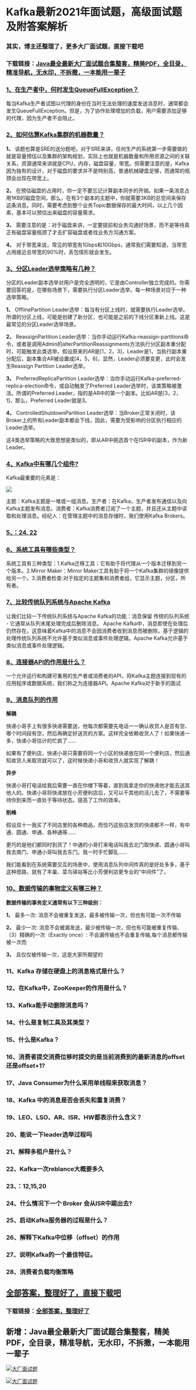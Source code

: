 # Kafka最新2021年面试题，高级面试题及附答案解析

### 其实，博主还整理了，更多大厂面试题，直接下载吧

### 下载链接：[Java最全最新大厂面试题合集整套，精美PDF，全目录，精准导航，无水印，不拆撒，一本能用一辈子](https://github.com/liantengda/JavaEngineerBooks/blob/master/docs/index.md)



### [1、在生产者中，何时发生QueueFullException？](https://github.com/liantengda/JavaEngineerBooks/blob/master/docs/Kafka/Kafka最新2021年面试题，高级面试题及附答案解析.md#1在生产者中何时发生queuefullexception)  


每当Kafka生产者试图以代理的身份在当时无法处理的速度发送消息时，通常都会发生QueueFullException。但是，为了协作处理增加的负载，用户需要添加足够的代理，因为生产者不会阻止。


### [2、如何估算Kafka集群的机器数量？](https://github.com/liantengda/JavaEngineerBooks/blob/master/docs/Kafka/Kafka最新2021年面试题，高级面试题及附答案解析.md#2如何估算kafka集群的机器数量)  


**1、** 该题也算是SRE的送分题吧，对于SRE来讲，任何生产的系统第一步需要做的就是容量预估以及集群的架构规划，实际上也就是机器数量和所用资源之间的关联关系，资源通常来讲就是CPU，内存，磁盘容量，带宽。但需要注意的是，Kafka因为独有的设计，对于磁盘的要求并不是特别高，普通机械硬盘足够，而通常的瓶颈会出现在带宽上。

**2、** 在预估磁盘的占用时，你一定不要忘记计算副本同步的开销。如果一条消息占用1KB的磁盘空间，那么，在有3个副本的主题中，你就需要3KB的总空间来保存这条消息。同时，需要考虑到整个业务Topic数据保存的最大时间，以上几个因素，基本可以预估出来磁盘的容量需求。

**3、** 需要注意的是：对于磁盘来讲，一定要提前和业务沟通好场景，而不是等待真正有磁盘容量瓶颈了才去扩容磁盘或者找业务方沟通方案。

**4、** 对于带宽来说，常见的带宽有1Gbps和10Gbps，通常我们需要知道，当带宽占用接近总带宽的90%时，丢包情形就会发生。


### [3、分区Leader选举策略有几种？](https://github.com/liantengda/JavaEngineerBooks/blob/master/docs/Kafka/Kafka最新2021年面试题，高级面试题及附答案解析.md#3分区leader选举策略有几种)  


分区的Leader副本选举对用户是完全透明的，它是由Controller独立完成的。你需要回答的是，在哪些场景下，需要执行分区Leader选举。每一种场景对应于一种选举策略。

**1、** OfflinePartition Leader选举：每当有分区上线时，就需要执行Leader选举。所谓的分区上线，可能是创建了新分区，也可能是之前的下线分区重新上线。这是最常见的分区Leader选举场景。

**2、** ReassignPartition Leader选举：当你手动运行Kafka-reassign-partitions命令，或者是调用Admin的alterPartitionReassignments方法执行分区副本重分配时，可能触发此类选举。假设原来的AR是[1，2，3]，Leader是1，当执行副本重分配后，副本集合AR被设置成[4，5，6]，显然，Leader必须要变更，此时会发生Reassign Partition Leader选举。

**3、** PreferredReplicaPartition Leader选举：当你手动运行Kafka-preferred-replica-election命令，或自动触发了Preferred Leader选举时，该类策略被激活。所谓的Preferred Leader，指的是AR中的第一个副本。比如AR是[3，2，1]，那么，Preferred Leader就是3。

**4、** ControlledShutdownPartition Leader选举：当Broker正常关闭时，该Broker上的所有Leader副本都会下线，因此，需要为受影响的分区执行相应的Leader选举。

这4类选举策略的大致思想是类似的，即从AR中挑选首个在ISR中的副本，作为新Leader。


### [4、Kafka中有哪几个组件?](https://github.com/liantengda/JavaEngineerBooks/blob/master/docs/Kafka/Kafka最新2021年面试题，高级面试题及附答案解析.md#4kafka中有哪几个组件)  


Kafka最重要的元素是：

![](http://shasengbufa.com/kafaka2.png)

主题：Kafka主题是一堆或一组消息。生产者：在Kafka，生产者发布通信以及向Kafka主题发布消息。消费者：Kafka消费者订阅了一个主题，并且还从主题中读取和处理消息。经纪人：在管理主题中的消息存储时，我们使用Kafka Brokers。


### [5、：24, 22](https://github.com/liantengda/JavaEngineerBooks/blob/master/docs/Kafka/Kafka最新2021年面试题，高级面试题及附答案解析.md#5：24,-22)  



### [6、系统工具有哪些类型？](https://github.com/liantengda/JavaEngineerBooks/blob/master/docs/Kafka/Kafka最新2021年面试题，高级面试题及附答案解析.md#6系统工具有哪些类型)  


系统工具有三种类型：1.Kafka迁移工具：它有助于将代理从一个版本迁移到另一个版本。2.Mirror Maker：Mirror Maker工具有助于将一个Kafka集群的镜像提供给另一个。3.消费者检查:对于指定的主题集和消费者组，它显示主题，分区，所有者。


### [7、比较传统队列系统与Apache Kafka](https://github.com/liantengda/JavaEngineerBooks/blob/master/docs/Kafka/Kafka最新2021年面试题，高级面试题及附答案解析.md#7比较传统队列系统与apache-kafka)  


让我们比较一下传统队列系统与Apache Kafka的功能：消息保留 传统的队列系统 - 它通常从队列末尾处理完成后删除消息。 Apache Kafka中，消息即使在处理后仍然存在。这意味着Kafka中的消息不会因消费者收到消息而被删除。基于逻辑的处理传统队列系统不允许基于类似消息或事件处理逻辑。Apache Kafka允许基于类似消息或事件处理逻辑。


### [8、连接器API的作用是什么？](https://github.com/liantengda/JavaEngineerBooks/blob/master/docs/Kafka/Kafka最新2021年面试题，高级面试题及附答案解析.md#8连接器api的作用是什么)  


一个允许运行和构建可重用的生产者或消费者的API，将Kafka主题连接到现有的应用程序或数据系统，我们称之为连接器API。Apache Kafka对于新手的面试
### [9、消息队列的作用](https://github.com/liantengda/JavaEngineerBooks/blob/master/docs/Kafka/Kafka最新2021年面试题，高级面试题及附答案解析.md#9消息队列的作用)  


**解耦**

快递小哥手上有很多快递需要送，他每次都需要先电话一一确认收货人是否有空、哪个时间段有空，然后再确定好送货的方案。这样完全依赖收货人了！如果快递一多，快递小哥估计的忙疯了……

如果有了便利店，快递小哥只需要将同一个小区的快递放在同一个便利店，然后通知收货人来取货就可以了，这时候快递小哥和收货人就实现了解耦！

**异步**

快递小哥打电话给我后需要一直在你楼下等着，直到我拿走你的快递他才能去送其他人的。快递小哥将快递放在小芳便利店后，又可以干其他的活儿去了，不需要等待你到来而一直处于等待状态。提高了工作的效率。

**削峰**

假设双十一我买了不同店里的各种商品，而恰巧这些店发货的快递都不一样，有中通、圆通、申通、各种通等……

更巧的是他们都同时到货了！中通的小哥打来电话叫我去北门取快递、圆通小哥叫我去南门、申通小哥叫我去东门。我一时手忙脚乱……

我们能看到在系统需要交互的场景中，使用消息队列中间件真的是好处多多，基于这种思路，就有了丰巢、菜鸟驿站等比小芳便利店更专业的“中间件”了。


### [10、数据传输的事物定义有哪三种？](https://github.com/liantengda/JavaEngineerBooks/blob/master/docs/Kafka/Kafka最新2021年面试题，高级面试题及附答案解析.md#10数据传输的事物定义有哪三种)  


**数据传输的事务定义通常有以下三种级别：**

**1、** 最多一次: 消息不会被重复发送，最多被传输一次，但也有可能一次不传输

**2、** 最少一次: 消息不会被漏发送，最少被传输一次，但也有可能被重复传输、（3）精确的一次（Exactly once）: 不会漏传输也不会重复传输,每个消息都传输被一次而

**3、** 且仅仅被传输一次，这是大家所期望的


### 11、Kafka 存储在硬盘上的消息格式是什么？
### 12、在Kafka中，ZooKeeper的作用是什么？
### 13、Kafka能手动删除消息吗？
### 14、什么是复制工具及其类型？
### 15、什么是Kafka？
### 16、消费者提交消费位移时提交的是当前消费到的最新消息的offset还是offset+1?
### 17、Java Consumer为什么采用单线程来获取消息？
### 18、Kafka 中的消息是否会丢失和重复消费？
### 19、LEO、LSO、AR、ISR、HW都表示什么含义？
### 20、能说一下leader选举过程吗
### 21、解释多租户是什么？
### 22、Kafka一次reblance大概要多久
### 23、：12,15,20
### 24、什么情况下一个 Broker 会从ISR中踢出去?
### 25、启动Kafka服务器的过程是什么？
### 26、解释下Kafka中位移（offset）的作用
### 27、说明Kafka的一个最佳特征。
### 28、消费者负载均衡策略




## [全部答案，整理好了，直接下载吧](https://github.com/liantengda/JavaEngineerBooks/blob/master/docs/daan.md)

### 下载链接：[全部答案，整理好了](https://github.com/liantengda/JavaEngineerBooks/blob/master/docs/daan.md)




## 新增：Java最全最新大厂面试题合集整套，精美PDF，全目录，精准导航，无水印，不拆撒，一本能用一辈子

[![大厂面试题](http://shasengbufa.com/1.jpg "叶子创业记")](http://shasengbufa.com/wechat.jpg "叶子创业记")

[![大厂面试题](http://shasengbufa.com/wechat.jpg "叶子创业记")](http://shasengbufa.com/wechat.jpg "叶子创业记")
